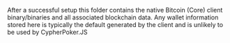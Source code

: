 After a successful setup this folder contains the native Bitcoin (Core) client binary/binaries and all associated blockchain data. 
Any wallet information stored here is typically the default generated by the client and is unlikely to be used by CypherPoker.JS
